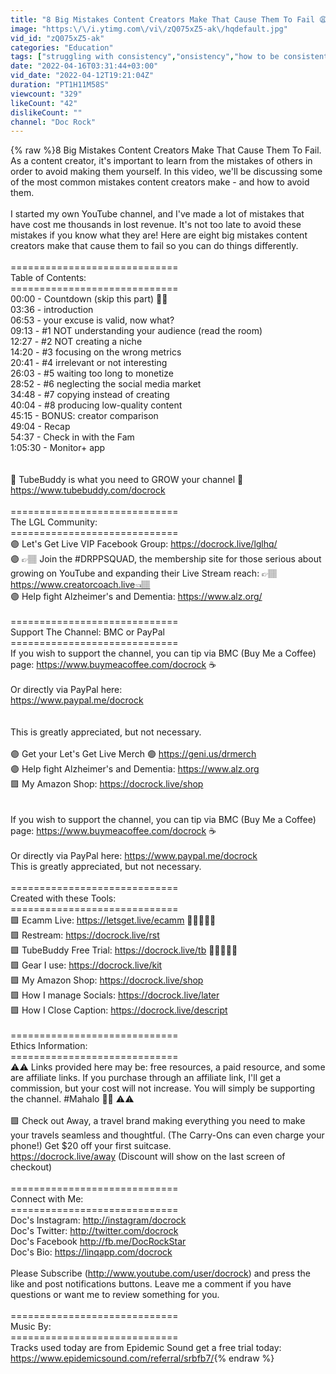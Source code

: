```yaml
---
title: "8 Big Mistakes Content Creators Make That Cause Them To Fail 😩"
image: "https:\/\/i.ytimg.com\/vi\/zQ075xZ5-ak\/hqdefault.jpg"
vid_id: "zQ075xZ5-ak"
categories: "Education"
tags: ["struggling with consistency","onsistency","how to be consistent"]
date: "2022-04-16T03:31:44+03:00"
vid_date: "2022-04-12T19:21:04Z"
duration: "PT1H11M58S"
viewcount: "329"
likeCount: "42"
dislikeCount: ""
channel: "Doc Rock"
---
```

{% raw %}8 Big Mistakes Content Creators Make That Cause Them To Fail. As a content creator, it's important to learn from the mistakes of others in order to avoid making them yourself. In this video, we'll be discussing some of the most common mistakes content creators make - and how to avoid them.<br /><br />I started my own YouTube channel, and I've made a lot of mistakes that have cost me thousands in lost revenue. It's not too late to avoid these mistakes if you know what they are! Here are eight big mistakes content creators make that cause them to fail so you can do things differently.<br /><br />=============================<br />Table of Contents:<br />=============================<br />00:00 - Countdown (skip this part) 🤙🏽<br />03:36 - introduction<br />06:53 - your excuse is valid, now what?<br />09:13 - #1 NOT understanding your audience (read the room)<br />12:27 - #2 NOT creating a niche<br />14:20 - #3 focusing on the wrong metrics<br />20:41 - #4 irrelevant or not interesting<br />26:03 - #5 waiting too long to monetize<br />28:52 - #6 neglecting the social media market<br />34:48 - #7 copying instead of creating<br />40:04 - #8 producing low-quality content<br />45:15 - BONUS: creator comparison<br />49:04 - Recap<br />54:37 - Check in with the Fam<br />1:05:30 - Monitor+ app<br /><br /> <br />🔴 TubeBuddy is what you need to GROW your channel 🔴<br /><a rel="nofollow" target="blank" href="https://www.tubebuddy.com/docrock">https://www.tubebuddy.com/docrock</a><br /><br />=============================<br />The LGL Community: <br />=============================<br />🟣 Let's Get Live VIP Facebook Group: <a rel="nofollow" target="blank" href="https://docrock.live/lglhq/">https://docrock.live/lglhq/</a><br />🟣 👉🏽 Join the #DRPPSQUAD, the membership site for those serious about growing on YouTube and expanding their Live Stream reach: 👉🏽 <a rel="nofollow" target="blank" href="https://www.creatorcoach.live👈🏽">https://www.creatorcoach.live👈🏽</a><br />🟣 Help fight Alzheimer's and Dementia: <a rel="nofollow" target="blank" href="https://www.alz.org/">https://www.alz.org/</a><br /><br />=============================<br />Support The Channel: BMC or PayPal<br />=============================<br />If you wish to support the channel, you can tip via BMC (Buy Me a Coffee)  page: <a rel="nofollow" target="blank" href="https://www.buymeacoffee.com/docrock">https://www.buymeacoffee.com/docrock</a> ☕️<br /><br />Or directly via PayPal here: <br /><a rel="nofollow" target="blank" href="https://www.paypal.me/docrock">https://www.paypal.me/docrock</a><br /><br /><br />This is greatly appreciated, but not necessary.  <br /><br />🟣 Get your Let's Get Live Merch 🟣 <a rel="nofollow" target="blank" href="https://geni.us/drmerch">https://geni.us/drmerch</a><br />🟣 Help fight Alzheimer's and Dementia: <a rel="nofollow" target="blank" href="https://www.alz.org">https://www.alz.org</a><br />🟪 My Amazon Shop: <a rel="nofollow" target="blank" href="https://docrock.live/shop">https://docrock.live/shop</a><br /><br /><br />If you wish to support the channel, you can tip via BMC (Buy Me a Coffee)  page: <a rel="nofollow" target="blank" href="https://www.buymeacoffee.com/docrock">https://www.buymeacoffee.com/docrock</a> ☕️<br /><br />Or directly via PayPal here: <a rel="nofollow" target="blank" href="https://www.paypal.me/docrock">https://www.paypal.me/docrock</a><br />This is greatly appreciated, but not necessary.  <br /><br />=============================<br />Created with these Tools:<br />=============================<br />🟪 Ecamm Live: <a rel="nofollow" target="blank" href="https://letsget.live/ecamm">https://letsget.live/ecamm</a> 🚀🚀🚀🚀🚀<br />🟪 Restream: <a rel="nofollow" target="blank" href="https://docrock.live/rst">https://docrock.live/rst</a><br />🟪 TubeBuddy Free Trial: <a rel="nofollow" target="blank" href="https://docrock.live/tb">https://docrock.live/tb</a> 🚀🚀🚀🚀🚀<br />🟪 Gear I use: <a rel="nofollow" target="blank" href="https://docrock.live/kit">https://docrock.live/kit</a><br />🟪 My Amazon Shop: <a rel="nofollow" target="blank" href="https://docrock.live/shop">https://docrock.live/shop</a><br />🟪 How I manage Socials: <a rel="nofollow" target="blank" href="https://docrock.live/later">https://docrock.live/later</a><br />🟪 How I Close Caption: <a rel="nofollow" target="blank" href="https://docrock.live/descript">https://docrock.live/descript</a><br /><br />=============================<br />Ethics Information:<br />=============================<br />⚠️⚠️ Links provided here may be: free resources, a paid resource, and some are affiliate links. If you purchase through an affiliate link, I'll get a commission, but your cost will not increase. You will simply be supporting the channel. #Mahalo 🤙🏽 ⚠️⚠️<br /><br />🟪 Check out Away, a travel brand making everything you need to make your travels seamless and thoughtful. (The Carry-Ons can even charge your phone!) Get $20 off your first suitcase.<br /><a rel="nofollow" target="blank" href="https://docrock.live/away">https://docrock.live/away</a> (Discount will show on the last screen of checkout)<br /><br />=============================<br />Connect with Me:<br />=============================<br />Doc's Instagram: <a rel="nofollow" target="blank" href="http://instagram/docrock">http://instagram/docrock</a><br />Doc's Twitter: <a rel="nofollow" target="blank" href="http://twitter.com/docrock">http://twitter.com/docrock</a><br />Doc's Facebook <a rel="nofollow" target="blank" href="http://fb.me/DocRockStar">http://fb.me/DocRockStar</a><br />Doc's Bio: <a rel="nofollow" target="blank" href="https://linqapp.com/docrock">https://linqapp.com/docrock</a><br /><br />Please Subscribe (<a rel="nofollow" target="blank" href="http://www.youtube.com/user/docrock)">http://www.youtube.com/user/docrock)</a> and press the like and post notifications buttons. Leave me a comment if you have questions or want me to review something for you.<br /><br />=============================<br />Music By:<br />=============================<br />Tracks used today are from Epidemic Sound get a free trial today: <a rel="nofollow" target="blank" href="https://www.epidemicsound.com/referral/srbfb7/">https://www.epidemicsound.com/referral/srbfb7/</a>{% endraw %}

